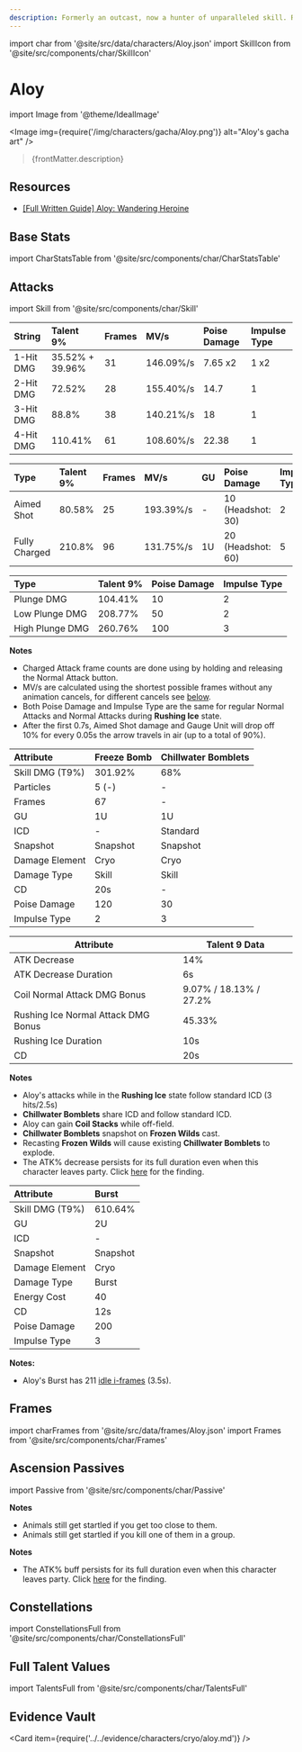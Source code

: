 ```yaml
---
description: Formerly an outcast, now a hunter of unparalleled skill. Ready to do the right thing at any time.
---
```


import char from '@site/src/data/characters/Aloy.json'
import SkillIcon from '@site/src/components/char/SkillIcon'

# Aloy

import Image from '@theme/IdealImage'

<Image img={require('/img/characters/gacha/Aloy.png')} alt="Aloy's gacha art" />
<blockquote>{frontMatter.description}</blockquote>

## Resources

* [[Full Written Guide] Aloy: Wandering Heroine](https://keqingmains.com/aloy/)

## Base Stats

import CharStatsTable from '@site/src/components/char/CharStatsTable'

<CharStatsTable char={char} />

## Attacks

import Skill from '@site/src/components/char/Skill'

<Tabs queryString="ability">
<TabItem value='na' label='Normal Attacks'>
<SkillIcon char={char} skill='na' />
<div class='talent-columns'>
<Skill char={char} skill='na' sectionFilter='Normal Attack' />

| String    | Talent 9%       | Frames | MV/s      | Poise Damage | Impulse Type |
| :-------- | :-------------- | :----- | :-------- | :----------- | :----------- |
| 1-Hit DMG | 35.52% + 39.96% | 31     | 146.09%/s | 7.65 x2      | 1 x2         |
| 2-Hit DMG | 72.52%          | 28     | 155.40%/s | 14.7         | 1            |
| 3-Hit DMG | 88.8%           | 38     | 140.21%/s | 18           | 1            |
| 4-Hit DMG | 110.41%         | 61     | 108.60%/s | 22.38        | 1            |

</div>
<div class='talent-columns'>
<Skill char={char} skill='na' sectionFilter='Charged Attack' />

| Type          | Talent 9% | Frames | MV/s      | GU  | Poise Damage        | Impulse Type |
| :------------ | :-------- | :----- | :-------- | :-- | :------------------ | :----------- |
| Aimed Shot    | 80.58%    | 25     | 193.39%/s | -   | 10 \(Headshot: 30\) | 2            |
| Fully Charged | 210.8%    | 96     | 131.75%/s | 1U  | 20 \(Headshot: 60\) | 5            |

</div>
<div class='talent-columns'>
<Skill char={char} skill='na' sectionFilter='Plunging Attack' />

| Type            | Talent 9% | Poise Damage | Impulse Type |
| :-------------- | :-------- | :----------- | :----------- |
| Plunge DMG      | 104.41%   | 10           | 2            |
| Low Plunge DMG  | 208.77%   | 50           | 2            |
| High Plunge DMG | 260.76%   | 100          | 3            |

</div>

**Notes**

* Charged Attack frame counts are done using by holding and releasing the Normal Attack button.
* MV/s are calculated using the shortest possible frames without any animation cancels, for different cancels see [below](#frames).
* Both Poise Damage and Impulse Type are the same for regular Normal Attacks and Normal Attacks during **Rushing Ice** state.
* After the first 0.7s, Aimed Shot damage and Gauge Unit will drop off 10% for every 0.05s the arrow travels in air \(up to a total of 90%\).

</TabItem>

<TabItem value='e' label='Skill'>
<SkillIcon char={char} skill='e' />
<div class='talent-columns'>
<Skill char={char} skill='e' />

| Attribute         | Freeze Bomb | Chillwater Bomblets |
| :---------------- | :---------- | :------------------ |
| Skill DMG \(T9%\) | 301.92%     | 68%                 |
| Particles         | 5 \(-\)     | -                   |
| Frames            | 67          | -                   |
| GU                | 1U          | 1U                  |
| ICD               | -           | Standard            |
| Snapshot          | Snapshot    | Snapshot            |
| Damage Element    | Cryo        | Cryo                |
| Damage Type       | Skill       | Skill               |
| CD                | 20s         | -                   |
| Poise Damage      | 120         | 30                  |
| Impulse Type      | 2           | 3                   |

</div>

| Attribute                           | Talent 9 Data          |
| ----------------------------------- | ---------------------- |
| ATK Decrease                        | 14%                    |
| ATK Decrease Duration               | 6s                     |
| Coil Normal Attack DMG Bonus        | 9.07% / 18.13% / 27.2% |
| Rushing Ice Normal Attack DMG Bonus | 45.33%                 |
| Rushing Ice Duration                | 10s                    |
| CD                                  | 20s                    |

**Notes**

* Aloy's attacks while in the **Rushing Ice** state follow standard ICD (3 hits/2.5s)
* **Chillwater Bomblets** share ICD and follow standard ICD.
* Aloy can gain **Coil Stacks** while off-field.
* **Chillwater Bomblets** snapshot on **Frozen Wilds** cast.
* Recasting **Frozen Wilds** will cause existing **Chillwater Bomblets** to explode.
* The ATK% decrease persists for its full duration even when this character leaves party. Click [here](../../evidence/combat-mechanics/party-mechanics.md#debuffsteam-buffs-with-duration-persist-after-applier-leaves-party) for the finding.

</TabItem>

<TabItem value='q' label='Burst'>
<SkillIcon char={char} skill='q' />
<div class='talent-columns'>
<Skill char={char} skill='q'/>

| Attribute         | Burst    |
| :---------------- | :------- |
| Skill DMG \(T9%\) | 610.64%  |
| GU                | 2U       |
| ICD               | -        |
| Snapshot          | Snapshot |
| Damage Element    | Cryo     |
| Damage Type       | Burst    |
| Energy Cost       | 40       |
| CD                | 12s      |
| Poise Damage      | 200      |
| Impulse Type      | 3        |

</div>

**Notes:**

* Aloy's Burst has 211 [idle i-frames](../../combat-mechanics/frames.md#burst-idle-iframes) \(3.5s\).

</TabItem>
</Tabs>

## Frames

import charFrames from '@site/src/data/frames/Aloy.json'
import Frames from '@site/src/components/char/Frames'

<Frames data={charFrames} />

## Ascension Passives

import Passive from '@site/src/components/char/Passive'

<Tabs queryString="passive">
<TabItem value='passive' label='Passive'>
<Passive char={char} passive={2} />

**Notes**

* Animals still get startled if you get too close to them.
* Animals still get startled if you kill one of them in a group.

</TabItem>

<TabItem value='a1' label='Ascension 1'>
<Passive char={char} passive={0} />  
  
**Notes**  
  
* The ATK% buff persists for its full duration even when this character leaves party. Click [here](../../evidence/combat-mechanics/party-mechanics.md#debuffsteam-buffs-with-duration-persist-after-applier-leaves-party) for the finding.  

</TabItem>

<TabItem value="a4" label="Ascension 4">
<Passive char={char} passive={1} />
</TabItem>
</Tabs>

## Constellations

import ConstellationsFull from '@site/src/components/char/ConstellationsFull'

<ConstellationsFull char={char} />

## Full Talent Values

import TalentsFull from '@site/src/components/char/TalentsFull'

<TalentsFull char={char} />

## Evidence Vault

<Card item={require('../../evidence/characters/cryo/aloy.md')} />
